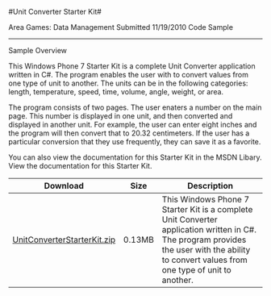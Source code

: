 #Unit Converter Starter Kit#

Area
Games: Data Management
Submitted
11/19/2010
Code Sample

---

Sample Overview

This Windows Phone 7 Starter Kit is a complete Unit Converter application written in C#. The program enables the user with to convert values from one type of unit to another. The units can be in the following categories: length, temperature, speed, time, volume, angle, weight, or area.

The program consists of two pages. The user enaters a number on the main page. This number is displayed in one unit, and then converted and displayed in another unit. For example, the user can enter eight inches and the program will then convert that to 20.32 centimeters. If the user has a particular conversion that they use frequently, they can save it as a favorite.

You can also view the documentation for this Starter Kit in the MSDN Libary. View the documentation for this Starter Kit.

 
Download | Size | Description
---|---|---|
[UnitConverterStarterKit.zip](https://github.com/kniEngine/XNAGameStudio/blob/main/Samples/UnitConverterStarterKit.zip?raw=true) | 0.13MB | This Windows Phone 7 Starter Kit is a complete Unit Converter application written in C#. The program provides the user with the ability to convert values from one type of unit to another. 